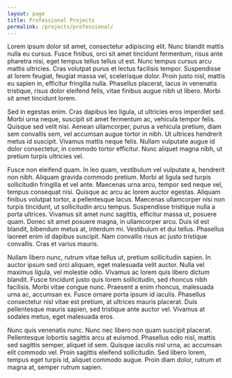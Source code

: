 ```yaml
---
layout: page
title: Professional Projects
permalink: /projects/professional/
---
```


Lorem ipsum dolor sit amet, consectetur adipiscing elit. Nunc blandit mattis nulla eu cursus. Fusce finibus, orci sit amet tincidunt fermentum, risus ante pharetra nisi, eget tempus tellus tellus ut est. Nunc tempus cursus arcu mattis ultricies. Cras volutpat purus et lectus facilisis tempor. Suspendisse at lorem feugiat, feugiat massa vel, scelerisque dolor. Proin justo nisl, mattis eu sapien in, efficitur fringilla nulla. Phasellus placerat, lacus in venenatis tristique, risus dolor eleifend felis, vitae finibus augue nibh ut libero. Morbi sit amet tincidunt lorem.

Sed in egestas enim. Cras dapibus leo ligula, ut ultricies eros imperdiet sed. Morbi urna neque, suscipit sit amet fermentum ac, vehicula tempor felis. Quisque sed velit nisi. Aenean ullamcorper, purus a vehicula pretium, diam sem convallis sem, vel accumsan augue tortor in nibh. Ut ultrices hendrerit metus id suscipit. Vivamus mattis neque felis. Nullam vulputate augue id dolor consectetur, in commodo tortor efficitur. Nunc aliquet magna nibh, ut pretium turpis ultricies vel.

Fusce non eleifend quam. In leo quam, vestibulum vel vulputate a, hendrerit non nibh. Aliquam gravida commodo pretium. Morbi at ligula sed turpis sollicitudin fringilla et vel ante. Maecenas urna arcu, tempor sed neque vel, tempus consequat nisi. Quisque ac arcu ac lorem auctor egestas. Aliquam finibus volutpat tortor, a pellentesque lacus. Maecenas ullamcorper nisi non turpis tincidunt, ut sollicitudin arcu tempus. Suspendisse tristique nulla a porta ultrices. Vivamus sit amet nunc sagittis, efficitur massa ut, posuere quam. Donec sit amet posuere magna, in ullamcorper arcu. Duis id est blandit, bibendum metus at, interdum mi. Vestibulum et dui tellus. Phasellus laoreet enim id dapibus suscipit. Nam convallis risus ac justo tristique convallis. Cras et varius mauris.

Nullam libero nunc, rutrum vitae tellus ut, pretium sollicitudin sapien. In auctor ipsum sed orci aliquam, eget malesuada velit auctor. Nulla vel maximus ligula, vel molestie odio. Vivamus ac lorem quis libero dictum blandit. Fusce tincidunt justo quis lorem sollicitudin, sed rhoncus nibh facilisis. Morbi vitae congue nunc. Praesent a enim rhoncus, malesuada urna ac, accumsan ex. Fusce ornare porta ipsum id iaculis. Phasellus consectetur nisl vitae est pretium, at ultrices mauris placerat. Duis pellentesque mauris sapien, sed tristique ante auctor vel. Vivamus at sodales metus, eget malesuada eros.

Nunc quis venenatis nunc. Nunc nec libero non quam suscipit placerat. Pellentesque lobortis sagittis arcu at euismod. Phasellus odio nisl, mattis sed sagittis semper, aliquet id sem. Quisque iaculis nisl urna, ac accumsan elit commodo vel. Proin sagittis eleifend sollicitudin. Sed libero lorem, tempus eget turpis id, aliquet commodo augue. Proin diam dolor, rutrum et magna at, semper rutrum sapien.

